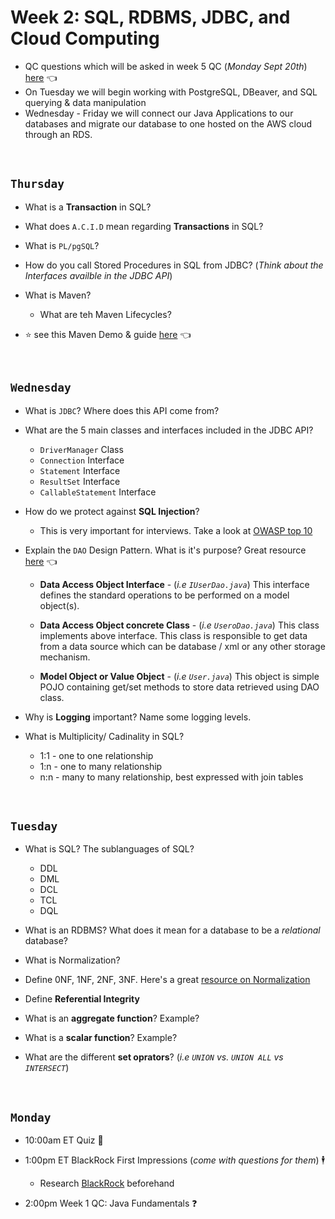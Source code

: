 # Week 2: SQL, RDBMS, JDBC, and Cloud Computing
- QC questions which will be asked in week 5 QC (*Monday Sept 20th*) [here](https://github.com/210823-Enterprise/demos/blob/main/week2/qc-questions.md) 👈
- On Tuesday we will begin working with PostgreSQL, DBeaver, and SQL querying & data manipulation
- Wednesday - Friday we will connect our Java Applications to our databases and migrate our database to one hosted on the AWS cloud through an RDS.

<br>

## `Thursday`
- What is a **Transaction** in SQL?

- What does `A.C.I.D` mean regarding **Transactions** in SQL?

- What is `PL/pgSQL`?

- How do you call Stored Procedures in SQL from JDBC? (_Think about the Interfaces availble in the JDBC API_)

- What is Maven?
  - What are teh Maven Lifecycles?

- :star: see this Maven Demo & guide [here](https://github.com/210823-Enterprise/demos/blob/main/week2/notes/maven.md) 👈

<br>

## `Wednesday`
- What is `JDBC`? Where does this API come from?

- What are the 5 main classes and interfaces included in the JDBC API?
  - `DriverManager` Class
  - `Connection` Interface
  - `Statement` Interface
  - `ResultSet` Interface
  - `CallableStatement` Interface

- How do we protect against **SQL Injection**?
  - This is very important for interviews.  Take a look at [OWASP top 10](https://owasp.org/www-project-top-ten/)

- Explain the `DAO` Design Pattern.  What is it's purpose? Great resource [here](https://www.tutorialspoint.com/design_pattern/data_access_object_pattern.htm) 👈
  - **Data Access Object Interface** - (*i.e `IUserDao.java`*) This interface defines the standard operations to be performed on a model object(s).
  
  - **Data Access Object concrete Class** - (*i.e `UseroDao.java`*) This class implements above interface. This class is responsible to get data from a data source which can be database / xml or any other storage mechanism.
  
  - **Model Object or Value Object** - (*i.e `User.java`*) This object is simple POJO containing get/set methods to store data retrieved using DAO class.

- Why is **Logging** important?  Name some logging levels.

- What is Multiplicity/ Cadinality in SQL?
  - 1:1 - one to one relationship
  - 1:n - one to many relationship
  - n:n - many to many relationship, best expressed with join tables



<br>

## `Tuesday`
- What is SQL? The sublanguages of SQL?
  - DDL
  - DML
  - DCL
  - TCL
  - DQL

- What is an RDBMS? What does it mean for a database to be a *relational* database?

- What is Normalization?

- Define 0NF, 1NF, 2NF, 3NF. Here's a great [resource on Normalization](https://www.guru99.com/database-normalization.html)

- Define **Referential Integrity**

- What is an **aggregate function**? Example?

- What is a **scalar function**? Example?

- What are the different **set oprators**? (*i.e `UNION` vs. `UNION ALL` vs `INTERSECT`*)


<br>

## `Monday`
- 10:00am ET Quiz 📝

- 1:00pm ET BlackRock First Impressions (*come with questions for them*) 🕴️
  - Research [BlackRock](https://www.blackrock.com/us/individual) beforehand

- 2:00pm Week 1 QC: Java Fundamentals ❓







<br>

